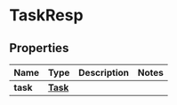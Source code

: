 # TaskResp

## Properties
Name | Type | Description | Notes
------------ | ------------- | ------------- | -------------
**task** | [**Task**](Task.md) |  | 
